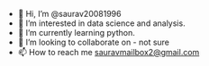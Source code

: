 - 👋 Hi, I’m @saurav20081996
- 👀 I’m interested in data science and analysis.
- 🌱 I’m currently learning python.
- 💞️ I’m looking to collaborate on - not sure 
- 📫 How to reach me sauravmailbox2@gmail.com 

<!---
saurav20081996/saurav20081996 is a ✨ special ✨ repository because its `README.md` (this file) appears on your GitHub profile.
You can click the Preview link to take a look at your changes.
--->
